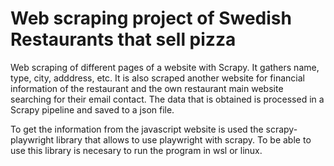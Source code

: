 # Web scraping project of Swedish Restaurants that sell pizza

Web scraping of different pages of a website with Scrapy. It gathers name, type, city, adddress, etc.
It is also scraped another website for financial information of the restaurant and the own restaurant main website searching for their email contact.
The data that is obtained is processed in a Scrapy pipeline and saved to a json file.

To get the information from the javascript website is used the scrapy-playwright library that allows to use playwright with scrapy. To be able to use this library is necesary to run the program in wsl or linux.